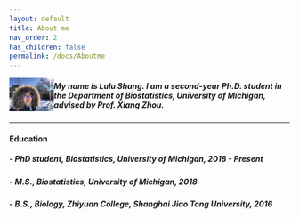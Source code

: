 ```yaml
---
layout: default
title: About me
nav_order: 2
has_children: false
permalink: /docs/Aboutme
---
```


<img align="left" src="/images/headphoto.jpeg" alt="drawing" width="80"/> 

##### My name is Lulu Shang. I am a second-year Ph.D. student in the Department of Biostatistics, University of Michigan, advised by Prof. Xiang Zhou.

---

#### Education

##### - PhD student, Biostatistics, University of Michigan, 2018 - Present
##### - M.S., Biostatistics, University of Michigan, 2018
##### - B.S., Biology, Zhiyuan College, Shanghai Jiao Tong University, 2016

